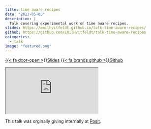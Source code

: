 ```yaml
---
title: time aware recipes
date: "2023-05-05"
description: |
  Talk covering experimental work on time aware recipes. 
slides: https://emilhvitfeldt.github.io/talk-time-aware-recipes/
github: https://github.com/EmilHvitfeldt/talk-time-aware-recipes
categories:
  - talk
image: "featured.png"
---
```


<a href="https://emilhvitfeldt.github.io/talk-time-aware-recipes/" class="listing-slides btn-links">{{< fa door-open >}}Slides<a>
<a href="https://github.com/EmilHvitfeldt/talk-time-aware-recipes" class="listing-github btn-links">{{< fa brands github >}}Github<a>

<iframe class="slide-deck" src="https://emilhvitfeldt.github.io/talk-time-aware-recipes/"></iframe>

This talk was orginally giving internally at [Posit](https://posit.co/).
